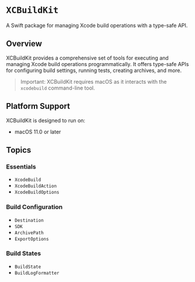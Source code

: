 # ``XCBuildKit``

A Swift package for managing Xcode build operations with a type-safe API.

## Overview

XCBuildKit provides a comprehensive set of tools for executing and managing Xcode build operations programmatically. It offers type-safe APIs for configuring build settings, running tests, creating archives, and more.

> Important: XCBuildKit requires macOS as it interacts with the `xcodebuild` command-line tool.

## Platform Support

XCBuildKit is designed to run on:
- macOS 11.0 or later

## Topics

### Essentials

- ``XcodeBuild``
- ``XcodeBuildAction``
- ``XcodeBuildOptions``

### Build Configuration

- ``Destination``
- ``SDK``
- ``ArchivePath``
- ``ExportOptions``

### Build States

- ``BuildState``
- ``BuildLogFormatter``
